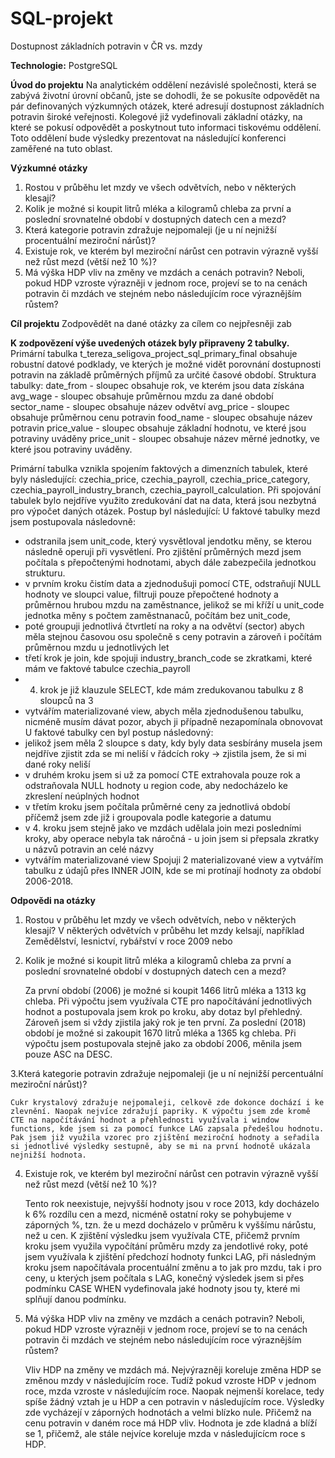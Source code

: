 # SQL-projekt
Dostupnost základních potravin v ČR vs. mzdy

**Technologie:** PostgreSQL

**Úvod do projektu**
Na analytickém oddělení nezávislé společnosti, která se zabývá životní úrovní občanů, jste se dohodli, že se pokusíte odpovědět na pár definovaných výzkumných otázek, které adresují dostupnost základních potravin široké veřejnosti. Kolegové již vydefinovali základní otázky, na které se pokusí odpovědět a poskytnout tuto informaci tiskovému oddělení. Toto oddělení bude výsledky prezentovat na následující konferenci zaměřené na tuto oblast.

**Výzkumné otázky**
1. Rostou v průběhu let mzdy ve všech odvětvích, nebo v některých klesají?
2. Kolik je možné si koupit litrů mléka a kilogramů chleba za první a poslední srovnatelné období v dostupných datech cen a mezd?
3. Která kategorie potravin zdražuje nejpomaleji (je u ní nejnižší procentuální meziroční nárůst)?
4. Existuje rok, ve kterém byl meziroční nárůst cen potravin výrazně vyšší než růst mezd (větší než 10 %)?
5. Má výška HDP vliv na změny ve mzdách a cenách potravin? Neboli, pokud HDP vzroste výrazněji v jednom roce, projeví se to na cenách potravin či mzdách ve stejném nebo následujícím roce výraznějším růstem?

**Cíl projektu**
Zodpovědět na dané otázky za cílem co nejpřesněji zab

**K zodpovězení výše uvedených otázek byly připraveny 2 tabulky.**
Primární tabulka t_tereza_seligova_project_sql_primary_final obsahuje robustní datové podklady, ve kterých je možné vidět porovnání dostupnosti potravin na základě průměrných příjmů za určité časové období. Struktura tabulky:
date_from - sloupec obsahuje rok, ve kterém jsou data získána
avg_wage - sloupec obsahuje průměrnou mzdu za dané období
sector_name - sloupec obsahuje název odvětví
avg_price - sloupec obsahuje průměrnou cenu potravin
food_name - sloupec obsahuje název potravin 
price_value - sloupec obsahuje základní hodnotu, ve které jsou potraviny uváděny
price_unit - sloupec obsahuje název měrné jednotky, ve které jsou potraviny uváděny.

Primární tabulka vznikla spojením faktových a dimenzních tabulek, které byly následující: czechia_price, czechia_payroll, czechia_price_category, czechia_payroll_industry_branch, czechia_payroll_calculation. Při spojování tabulek bylo nejdříve využito zredukování dat na data, která jsou nezbytná pro výpočet daných otázek. Postup byl následující:
U faktové tabulky mezd jsem postupovala následovně:
  - odstranila jsem unit_code, který vysvětloval jendotku měny, se kterou následně operuji při vysvětlení. Pro zjištění průměrných mezd jsem počítala s přepočtenými hodnotami, abych dále zabezpečila jednotkou strukturu.
  - v prvním kroku čistím data a zjednodušuji pomocí CTE, odstraňují NULL hodnoty ve sloupci value, filtruji pouze přepočtené hodnoty a průměrnou hrubou mzdu na zaměstnance, jelikož se mi kříží u unit_code jednotka měny s počtem zaměstnanaců, počítám bez unit_code,
  - poté groupuji jednotlivá čtvrtletí na roky a na odvětví (sector) abych měla stejnou časovou osu společně s ceny potravin a zároveň i počítám průměrnou mzdu u jednotlivých let
  - třetí krok je join, kde spojuji industry_branch_code se zkratkami, které mám ve faktové tabulce czechia_payroll
  - 4. krok je již klauzule SELECT, kde mám zredukovanou tabulku z 8 sloupců na 3
  - vytvářím materializované view, abych měla zjednodušenou tabulku, nicméně musím dávat pozor, abych ji případně nezapomínala obnovovat
U faktové tabulky cen byl postup následovný:
  - jelikož jsem měla 2 sloupce s daty, kdy byly data sesbírány musela jsem nejdříve zjistit zda se mi neliší v řádcích roky -> zjistila jsem, že si mi dané roky neliší
  - v druhém kroku jsem si už za pomocí CTE extrahovala pouze rok a odstraňovala NULL hodnoty u region code, aby nedocházelo ke zkreslení neúplných hodnot
  - v třetím kroku jsem počítala průměrné ceny za jednotlivá období příčemž jsem zde již i groupovala podle kategorie a datumu
  - v 4. kroku jsem stejně jako ve mzdách udělala join mezi posledními kroky, aby operace nebyla tak náročná - u join jsem si přepsala zkratky u názvů potravin an celé názvy
  - vytvářím materializované view
Spojuji 2 materializované view a vytvářím tabulku z údajů přes INNER JOIN, kde se mi protínají hodnoty za období 2006-2018.

**Odpovědi na otázky**
1. Rostou v průběhu let mzdy ve všech odvětvích, nebo v některých klesají?
     V některých odvětvích v průběhu let mzdy kelsají, například Zemědělství, lesnictví, rybářství v roce 2009 nebo
   
3. Kolik je možné si koupit litrů mléka a kilogramů chleba za první a poslední srovnatelné období v dostupných datech cen a mezd?
   
     Za první období (2006) je možné si koupit 1466 litrů mléka a 1313 kg chleba. Při výpočtu jsem využívala CTE pro napočítávání jednotlivých hodnot a postupovala jsem krok po kroku, aby dotaz byl přehledný. Zároveň jsem si vždy zjistila jaký rok je ten první. 
     Za poslední (2018) období je možné si zakoupit 1670 litrů mléka a 1365 kg chleba. Při výpočtu jsem postupovala stejně jako za období 2006, měnila jsem pouze ASC na DESC.
   
3.Která kategorie potravin zdražuje nejpomaleji (je u ní nejnižší percentuální meziroční nárůst)?
    
    Cukr krystalový zdražuje nejpomaleji, celkově zde dokonce dochází i ke zlevnění. Naopak nejvíce zdražují papriky. K výpočtu jsem zde kromě CTE na napočítávání hodnot a přehlednosti využívala i window functions, kde jsem si za pomocí funkce LAG zapsala předešlou hodnotu. Pak jsem již využila vzorec pro zjištění meziroční hodnoty a seřadila si jednotlivé výsledky sestupně, aby se mi na první hodnotě ukázala nejnižší hodnota.
    
4. Existuje rok, ve kterém byl meziroční nárůst cen potravin výrazně vyšší než růst mezd (větší než 10 %)?
   
    Tento rok neexistuje, nejvyšší hodnoty jsou v roce 2013, kdy docházelo k 6% rozdílu cen a mezd, nicméně ostatní roky se pohybujeme v záporných %, tzn. že u mezd docházelo v průměru k vyššímu nárůstu, než u cen. K zjištění výsledku jsem využívala CTE, přičemž prvním kroku jsem využila vypočítání průměru mzdy za jendotlivé roky, poté jsem využívala k zjištění předchozí hodnoty funkci LAG, při následným kroku jsem napočítávala procentuální změnu a to jak pro mzdu, tak i pro ceny, u kterých jsem počítala s LAG, konečný výsledek jsem si přes podmínku CASE WHEN vydefinovala jaké hodnoty jsou ty, které mi splňují danou podmínku.

5. Má výška HDP vliv na změny ve mzdách a cenách potravin? Neboli, pokud HDP vzroste výrazněji v jednom roce, projeví se to na cenách potravin či mzdách ve stejném nebo následujícím roce výraznějším růstem?

   Vliv HDP na změny ve mzdách má. Nejvýrazněji koreluje změna HDP se změnou mzdy v následujícím roce. Tudíž pokud vzroste HDP v jednom roce, mzda vzroste v následujícím roce. Naopak nejmenší korelace, tedy spíše žádný vztah je u HDP a cen potravin v následujícím roce. Výsledky zde vycházejí v záporných hodnotách a velmi blízko nule. Přičemž na cenu potravin v daném roce má HDP vliv. Hodnota je zde kladná a blíží se 1, přičemž, ale stále nejvíce koreluje mzda v následujícícm roce s HDP. 
     


